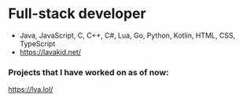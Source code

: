 # Full-stack developer
- Java, JavaScript, C, C++, C#, Lua, Go, Python, Kotlin, HTML, CSS, TypeScript
- https://lavakid.net/
### Projects that I have worked on as of now:
https://lva.lol/

